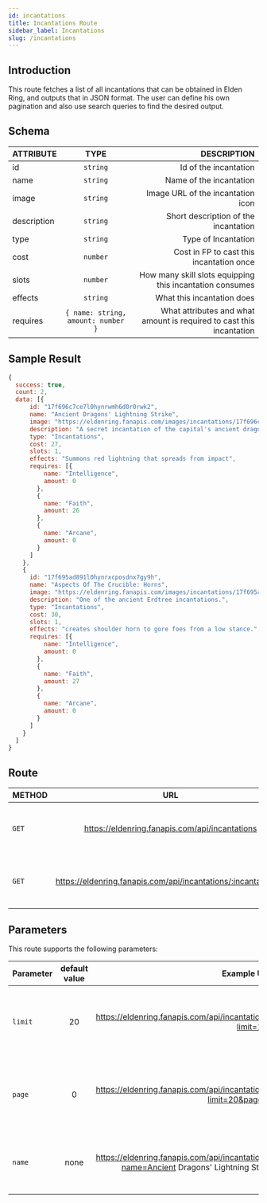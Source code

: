 ```yaml
---
id: incantations
title: Incantations Route
sidebar_label: Incantations
slug: /incantations
---
```


## Introduction

This route fetches a list of all incantations that can be obtained in Elden Ring, and outputs that in JSON format. The user can define his own pagination and also use search queries to find the desired output.

## Schema

| ATTRIBUTE        |      TYPE      |   DESCRIPTION |
| ------------- | :-----------: | -----: |
| id         | `string` | Id of the incantation |
| name         | `string` | Name of the incantation |
| image         | `string` | Image URL of the incantation icon |
| description         | `string` | Short description of the incantation |
| type         | `string` | Type of Incantation |
| cost         | `number` | Cost in FP to cast this incantation once |
| slots         | `number` | How many skill slots equipping this incantation consumes |
| effects         | `string` | What this incantation does |
| requires         | `{ name: string, amount: number }` | What attributes and what amount is required to cast this incantation |

## Sample Result

```javascript
{
  success: true,
  count: 2,
  data: [{
      id: "17f696c7ce7l0hynrwmh6d0r0rwk2",
      name: "Ancient Dragons' Lightning Strike",
      image: "https://eldenring.fanapis.com/images/incantations/17f696c7ce7l0hynrwmh6d0r0rwk2.png",
      description: "A secret incantation of the capital's ancient dragon cult.",
      type: "Incantations",
      cost: 27,
      slots: 1,
      effects: "Summons red lightning that spreads from impact",
      requires: [{
          name: "Intelligence",
          amount: 0
        },
        {
          name: "Faith",
          amount: 26
        },
        {
          name: "Arcane",
          amount: 0
        }
      ]
    },
    {
      id: "17f695ad891l0hynrxcposdnx7gy9h",
      name: "Aspects Of The Crucible: Horns",
      image: "https://eldenring.fanapis.com/images/incantations/17f695ad891l0hynrxcposdnx7gy9h.png",
      description: "One of the ancient Erdtree incantations.",
      type: "Incantations",
      cost: 30,
      slots: 1,
      effects: "creates shoulder horn to gore foes from a low stance.",
      requires: [{
          name: "Intelligence",
          amount: 0
        },
        {
          name: "Faith",
          amount: 27
        },
        {
          name: "Arcane",
          amount: 0
        }
      ]
    }
  ]
}
```


## Route

| METHOD        |      URL      |   DESCRIPTION |
| ------------- | :-----------: | -----: |
| `GET`         | https://eldenring.fanapis.com/api/incantations | This route retrieves a list of all the incantations of **Elden Ring**. |
| `GET`         | https://eldenring.fanapis.com/api/incantations/:incantation_id | This route retrieves one **Elden Ring** incantation using its ID. |

## Parameters

This route supports the following parameters:

| Parameter        |      default value      | Example URL |  DESCRIPTION |
| ------------- | :-----------: | -----: |  -----: |
| `limit`        | 20 | https://eldenring.fanapis.com/api/incantations?limit=100 | This parameter is used to set the maximum amount of items in the response |
| `page`         | 0 | https://eldenring.fanapis.com/api/incantations?limit=20&page=3 | This parameter is used no navigate between pages of results |
| `name`         | none | https://eldenring.fanapis.com/api/incantations?name=Ancient Dragons' Lightning Strike  | This parameter is used to search for fields by their names |
